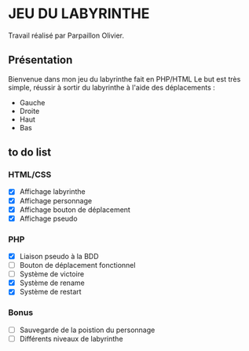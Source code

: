 # JEU DU LABYRINTHE

Travail réalisé par Parpaillon Olivier.

## Présentation

Bienvenue dans mon jeu du labyrinthe fait en PHP/HTML
Le but est très simple, réussir à sortir du labyrinthe à l'aide des déplacements :

- Gauche
- Droite
- Haut
- Bas

## to do list
### HTML/CSS
- [x] Affichage labyrinthe
- [x] Affichage personnage
- [x] Affichage bouton de déplacement
- [x] Affichage pseudo

### PHP
- [x] Liaison pseudo à la BDD
- [ ] Bouton de déplacement fonctionnel
- [ ] Système de victoire
- [x] Système de rename
- [x] Système de restart

### Bonus
- [ ] Sauvegarde de la poistion du personnage
- [ ] Différents niveaux de labyrinthe